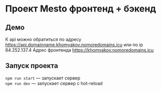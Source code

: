 # Проект Mesto фронтенд + бэкенд

## Демо

К api можно обратиться по адресу https://api.domainname.khomyakov.nomoredomains.icu или по ip 84.252.137.4
Адрес фронтенда https://khomyakov.nomoredomains.icu
  

## Запуск проекта

`npm run start` — запускает сервер   
`npm run dev` — запускает сервер с hot-reload
